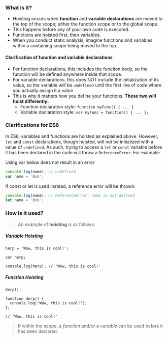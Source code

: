 ### What is it?
* Hoisting occurs when __function__ and __variable__ **declarations** are moved to the top of the scope; either the function scope or to the global scope.
* This happens before any of your own code is executed.
* Functions are hoisted first, then variables.
* When you conduct static analysis, imagine functions and variables within a containing scope being moved to the top.

#### Clarification of function and variable declarations

* For function declarations, this includes the function body, so the function will be defined anywhere inside that scope.
* For variable declarations, this does NOT include the initialization of its value, so the variable will be `undefined` until the first line of code where you actually assign it a value.
* This is why it matters how you define your functions. **These two will hoist differently:**
  * Function declaration style: `function myFunc() { ... }`
  * Variable declaration style: `var myFunc = function() { ... };`

### Clarifications for ES6
In ES6, variables and functions are hoisted as explained above. However, `let` and `const` declarations, though hoisted, will not be initialized with a value of `undefined`. As such, trying to access a `let` or `const` variable before it has been declared in the code will throw a `ReferenceError`. For example:

Using var below does not result in an error
```javascript
console.log(name); // undefined
var name = 'Bob';
```

If const or let is used instead, a reference error will be thrown:
```javascript
console.log(name); // ReferenceError: name is not defined
let name = 'Bob';
```


### How is it used?
> An example of **hoisting** is as follows:

##### Variable Hoisting
```
herp = 'Wow, this is cool!';

var herp;

console.log(herp); // 'Wow, this is cool!'
```

##### Function Hoisting
```
derp();

function derp() {
  console.log('Wow, this is cool!');
};

// 'Wow, this is cool!'
```

> If within the scope, a _function_ and/or a _variable_ can be used before it has been declared.